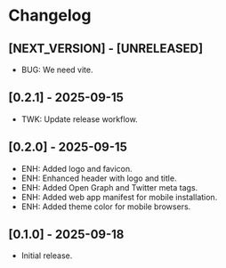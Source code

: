 # Changelog

## [NEXT_VERSION] - [UNRELEASED]
* BUG: We need vite.

## [0.2.1] - 2025-09-15
* TWK: Update release workflow.

## [0.2.0] - 2025-09-15
* ENH: Added logo and favicon.
* ENH: Enhanced header with logo and title.
* ENH: Added Open Graph and Twitter meta tags.
* ENH: Added web app manifest for mobile installation.
* ENH: Added theme color for mobile browsers.

## [0.1.0] - 2025-09-18
* Initial release.
